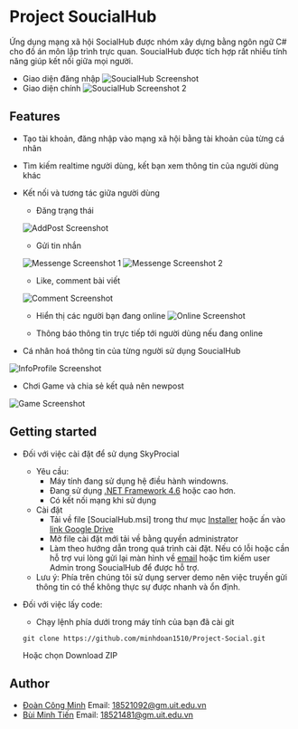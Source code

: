# Project SoucialHub
Ứng dụng mạng xã hội SocialHub được nhóm xây dựng bằng ngôn ngữ C# cho đồ án môn lập trình trực quan. SoucialHub được tích hợp rất nhiều tính năng giúp kết nối giữa mọi người.
- Giao diện đăng nhập
![SoucialHub Screenshot](/docs/Images/SoucialHub1.PNG)
- Giao diện chính
![SoucialHub Screenshot 2](/docs/Images/SoucialHub2.PNG)
## Features
- Tạo tài khoản, đăng nhập vào mạng xã hội bằng tài khoản của từng cá nhân
- Tìm kiếm realtime người dùng, kết bạn xem thông tin của người dùng khác
- Kết nối và tương tác giữa người dùng
  - Đăng trạng thái
  
  ![AddPost Screenshot](docs/Images/AddPost_SoucialHub.PNG)
  
  - Gửi tin nhắn
  
  ![Messenge Screenshot 1](docs/Images/Messenge_SoucialHub1.PNG)
  ![Messenge Screenshot 2](docs/Images/Messenge_SoucialHub2.PNG)
  
  - Like, comment bài viết
  

  
  ![Comment Screenshot](docs/Images/Comment_SoucialHub.PNG)
  

  - Hiển thị các người bạn đang online
    ![Online Screenshot](docs/Images/Online_SoucialHub.PNG)

  - Thông báo thông tin trực tiếp tới người dùng nếu đang online

  
- Cá nhân hoá thông tin của từng người sử dụng SoucialHub

![InfoProfile Screenshot](docs/Images/InfoProfile_SoucialHub.PNG)

- Chơi Game và chia sẻ kết quả nên newpost

![Game Screenshot](docs/Images/Game_SoucialHub.PNG)

## Getting started
- Đối với việc cài đặt để sử dụng SkyProcial 
  - Yêu cầu:
    - Máy tính đang sử dụng hệ điều hành windowns.
    - Đang sử dụng [.NET Framework 4.6](https://dotnet.microsoft.com/download/dotnet-framework) hoặc cao hơn.
    - Có kết nối mạng khi sử dụng
  - Cài đặt
    - Tải về file [SoucialHub.msi] trong thư mục [Installer](/Installer) hoặc ấn vào [link Google Drive](https://drive.google.com/drive/folders/1aBm2hEbWqQ2Dc8OSVsmZkvzZEWAcvyfP)
    - Mở file cài đặt mới tải về bằng quyền administrator
    - Làm theo hướng dẫn trong quá trình cài đặt. Nếu có lỗi hoặc cần hỗ trợ vui lòng gửi lại màn hình về [email](18521092@gm.uit.edu.vn) hoặc tìm kiếm user Admin  trong SoucialHub để được hỗ trợ.
  * Lưu ý: Phía trên chúng tôi sử dụng server demo nên việc truyền gửi thông tin có thể không thực sự được nhanh và ổn định.
- Đối với việc lấy code:
  - Chạy lệnh phía dưới trong máy tính của bạn đã cài git
  
   ```
   git clone https://github.com/minhdoan1510/Project-Social.git
   ```
   
    Hoặc chọn Download ZIP
   
  
## Author

- [Đoàn Công Minh](https://www.facebook.com/MinhDoan1510)  Email: 18521092@gm.uit.edu.vn
- [Bùi Minh Tiến](https://www.facebook.com/MinhTien1412)   Email: 18521481@gm.uit.edu.vn
